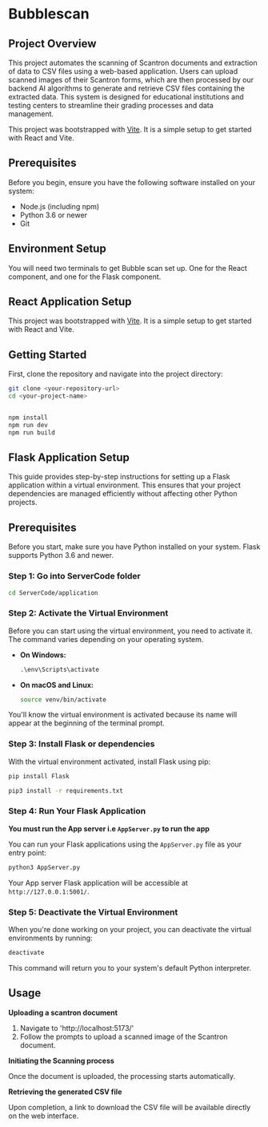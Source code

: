 # Bubblescan

## Project Overview
This project automates the scanning of Scantron documents and extraction of data to CSV files using a web-based application. Users can upload scanned images of their Scantron forms, which are then processed by our backend AI algorithms to generate and retrieve CSV files containing the extracted data. This system is designed for educational institutions and testing centers to streamline their grading processes and data management.

This project was bootstrapped with [Vite](https://vitejs.dev/). It is a simple setup to get started with React and Vite.

## Prerequisites

Before you begin, ensure you have the following software installed on your system:
- Node.js (including npm)
- Python 3.6 or newer
- Git

## Environment Setup

You will need two terminals to get Bubble scan set up. One for the React component, and one for the Flask component.

## React Application Setup

This project was bootstrapped with [Vite](https://vitejs.dev/). It is a simple setup to get started with React and Vite.

## Getting Started

First, clone the repository and navigate into the project directory:

```bash
git clone <your-repository-url>
cd <your-project-name>


npm install
npm run dev
npm run build
```

## Flask Application Setup

This guide provides step-by-step instructions for setting up a Flask application within a virtual environment. This ensures that your project dependencies are managed efficiently without affecting other Python projects.

## Prerequisites

Before you start, make sure you have Python installed on your system. Flask supports Python 3.6 and newer.

### Step 1: Go into ServerCode folder

```bash
cd ServerCode/application
```

### Step 2: Activate the Virtual Environment

Before you can start using the virtual environment, you need to activate it. The command varies depending on your operating system.

- **On Windows:**

  ```cmd
  .\env\Scripts\activate
  ```

- **On macOS and Linux:**

  ```bash
  source venv/bin/activate
  ```

You'll know the virtual environment is activated because its name will appear at the beginning of the terminal prompt.

### Step 3: Install Flask or dependencies

With the virtual environment activated, install Flask using pip:

```bash
pip install Flask

pip3 install -r requirements.txt
```

### Step 4: Run Your Flask Application

**You must run the App server i.e `AppServer.py` to run the app**

You can run your Flask applications using the `AppServer.py` file as your entry point:

```bash
python3 AppServer.py
```

Your App server Flask application will be accessible at `http://127.0.0.1:5001/`.

### Step 5: Deactivate the Virtual Environment

When you're done working on your project, you can deactivate the virtual environments by running:

```bash
deactivate
```

This command will return you to your system's default Python interpreter.

## Usage

**Uploading a scantron document**

1. Navigate to 'http://localhost:5173/'
2. Follow the prompts to upload a scanned image of the Scantron document.

**Initiating the Scanning process**

Once the document is uploaded, the processing starts automatically.

**Retrieving the generated CSV file**

Upon completion, a link to download the CSV file will be available directly on the web interface. 